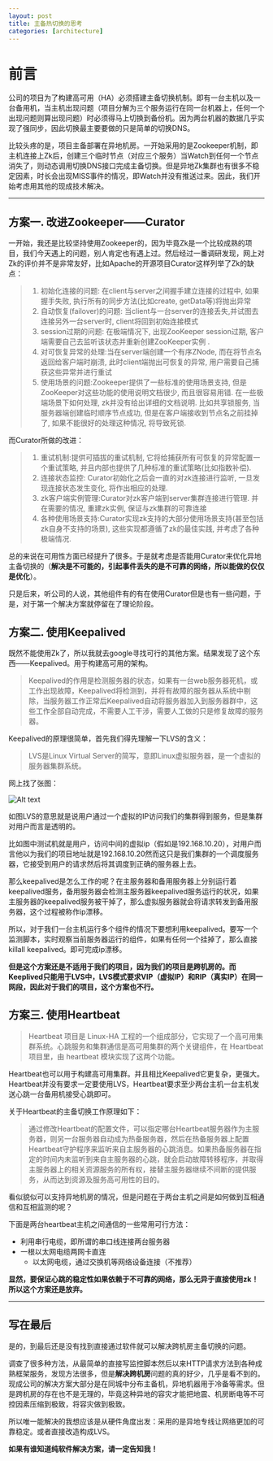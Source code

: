 ```yaml
---
layout: post
title: 主备热切换的思考
categories: [architecture]
---
```


# 前言

公司的项目为了构建高可用（HA）必须搭建主备切换机制。即有一台主机以及一台备用机，当主机出现问题（项目分解为三个服务运行在同一台机器上，任何一个出现问题则算出现问题）时必须得马上切换到备份机。因为两台机器的数据几乎实现了强同步，因此切换最主要要做的只是简单的切换DNS。

比较头疼的是，项目主备部署在异地机房。一开始采用的是Zookeeper机制，即主机连接上Zk后，创建三个临时节点（对应三个服务）当Watch到任何一个节点消失了，则动态调用切换DNS接口完成主备切换。但是异地Zk集群也有很多不稳定因素，时长会出现MISS事件的情况，即Watch并没有推送过来。因此，我们开始考虑用其他的现成技术解决。



---



## 方案一. 改进Zookeeper——Curator

一开始，我还是比较坚持使用Zookeeper的，因为毕竟Zk是一个比较成熟的项目，我们今天遇上的问题，别人肯定也有遇上过。然后经过一番调研发现，网上对Zk的评价并不是非常友好，比如Apache的开源项目Curator这样列举了Zk的缺点：
> 1. 初始化连接的问题: 在client与server之间握手建立连接的过程中, 如果握手失败, 执行所有的同步方法(比如create, getData等)将抛出异常 
> 2. 自动恢复(failover)的问题: 当client与一台server的连接丢失,并试图去连接另外一台server时, client将回到初始连接模式 
> 3. session过期的问题: 在极端情况下, 出现ZooKeeper session过期, 客户端需要自己去监听该状态并重新创建ZooKeeper实例 . 
> 4. 对可恢复异常的处理:当在server端创建一个有序ZNode, 而在将节点名返回给客户端时崩溃, 此时client端抛出可恢复的异常, 用户需要自己捕获这些异常并进行重试 
> 5. 使用场景的问题:Zookeeper提供了一些标准的使用场景支持, 但是ZooKeeper对这些功能的使用说明文档很少, 而且很容易用错. 在一些极端场景下如何处理, zk并没有给出详细的文档说明. 比如共享锁服务, 当服务器端创建临时顺序节点成功, 但是在客户端接收到节点名之前挂掉了, 如果不能很好的处理这种情况, 将导致死锁. 

而Curator所做的改进：
> 1. 重试机制:提供可插拔的重试机制, 它将给捕获所有可恢复的异常配置一个重试策略, 并且内部也提供了几种标准的重试策略(比如指数补偿). 
> 2. 连接状态监控: Curator初始化之后会一直的对zk连接进行监听, 一旦发现连接状态发生变化, 将作出相应的处理. 
> 3. zk客户端实例管理:Curator对zk客户端到server集群连接进行管理. 并在需要的情况, 重建zk实例, 保证与zk集群的可靠连接 
> 4. 各种使用场景支持:Curator实现zk支持的大部分使用场景支持(甚至包括zk自身不支持的场景), 这些实现都遵循了zk的最佳实践, 并考虑了各种极端情况. 

总的来说在可用性方面已经提升了很多。于是就考虑是否能用Curator来优化异地主备切换的（**解决是不可能的，引起事件丢失的是不可靠的网络，所以能做的仅仅是优化**）。

只是后来，听公司的人说，其他组件有的有在使用Curator但是也有一些问题，于是，对于第一个解决方案就停留在了理论阶段。





## 方案二. 使用Keepalived

既然不能使用Zk了，所以我就去google寻找可行的其他方案。结果发现了这个东西——Keepalived。用于构建高可用的架构。

> Keepalived的作用是检测服务器的状态，如果有一台web服务器死机，或工作出现故障，Keepalived将检测到，并将有故障的服务器从系统中剔除，当服务器工作正常后Keepalived自动将服务器加入到服务器群中，这些工作全部自动完成，不需要人工干涉，需要人工做的只是修复故障的服务器。

Keepalived的原理很简单，首先我们得先理解一下LVS的含义：
> LVS是Linux Virtual Server的简写，意即Linux虚拟服务器，是一个虚拟的服务器集群系统。

网上找了张图：

![Alt text](https://iamjohnnyzhuang.github.io/public/upload/6.png)


如图LVS的意思就是说用户通过一个虚拟的IP访问我们的集群得到服务，但是集群对用户而言是透明的。

比如图中测试机就是用户，访问中间的虚拟ip（假如是192.168.10.20），对用户而言他以为我们的项目地址就是192.168.10.20然而这只是我们集群的一个调度服务器，它接受到用户的请求然后将其调度到正确的服务器上去。

那么keepalived是怎么工作的呢？在主服务器和备用服务器上分别运行着keepalived服务，备用服务器会检测主服务器keepalived服务运行的状况，如果主服务器的keepalived服务被干掉了，那么虚拟服务器就会将请求转发到备用服务器，这个过程被称作ip漂移。

所以，对于我们一台主机运行多个组件的情况下要想利用keepalived。要写一个监测脚本，实时观察当前服务器运行的组件，如果有任何一个挂掉了，那么直接killall keepalived。即可完成ip漂移。

**但是这个方案还是不适用于我们的项目，因为我们的项目是跨机房的。而Keeplived只能用于LVS中，LVS模式要求VIP（虚拟IP）和RIP（真实IP）在同一网段，因此对于我们的项目，这个方案也不行。**





## 方案三. 使用Heartbeat

> Heartbeat 项目是 Linux-HA 工程的一个组成部分，它实现了一个高可用集群系统。心跳服务和集群通信是高可用集群的两个关键组件，在 Heartbeat 项目里，由 heartbeat 模块实现了这两个功能。

Heartbeat也可以用于构建高可用集群。并且相比Keepalived它更复杂，更强大。Heartbeat并没有要求一定要使用LVS，Heartbeat要求至少两台主机一台主机发送心跳一台备用机接受心跳即可。

关于Heartbeat的主备切换工作原理如下：

> 通过修改Heartbeat的配置文件，可以指定哪台Heartbeat服务器作为主服务器，则另一台服务器自动成为热备服务器，然后在热备服务器上配置Heartbeat守护程序来监听来自主服务器的心跳消息。如果热备服务器在指定的时间内未监听到来自主服务器的心跳，就会启动故障转移程序，并取得主服务器上的相关资源服务的所有权，接替主服务器继续不间断的提供服务，从而达到资源及服务高可用性的目的。

看似貌似可以支持异地机房的情况，但是问题在于两台主机之间是如何做到互相通信和互相监测的呢？

  下面是两台heartbeat主机之间通信的一些常用可行方法：
* 利用串行电缆，即所谓的串口线连接两台服务器
* 一根以太网电缆两网卡直连
   * 以太网电缆，通过交换机等网络设备连接（不推荐）

**显然，要保证心跳的稳定性如果依赖于不可靠的网络，那么无异于直接使用zk！所以这个方案还是放弃。**

---





## 写在最后

是的，到最后还是没有找到直接通过软件就可以解决跨机房主备切换的问题。

调查了很多种方法，从最简单的直接写监控脚本然后以来HTTP请求方法到各种成熟框架服务，发现方法很多，但是**解决跨机房**问题的真的好少，几乎是看不到的。现成公司的解决方案大部分是在同城中分布主备机，异地机器用于冷备等需求。但是跨机房的存在也不是无理的，毕竟这种异地的容灾才能把地震、机房断电等不可控因素压缩到极致，将容灾做到极致。

所以唯一能解决的我想应该是从硬件角度出发：采用的是异地专线让网络更加的可靠稳定。或者直接改造构成LVS。

**如果有谁知道纯软件解决方案，请一定告知我！**